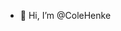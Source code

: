 - 👋 Hi, I’m @ColeHenke
<!---
ColeHenke/ColeHenke is a ✨ special ✨ repository because its `README.md` (this file) appears on your GitHub profile.
You can click the Preview link to take a look at your changes.
--->
